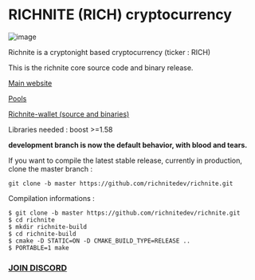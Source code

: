 # RICHNITE (RICH) cryptocurrency 

![image](https://media.discordapp.net/attachments/589835363091087385/589837465100222464/Picture100000000.png?width=400&height=180)

Richnite is a cryptonight based cryptocurrency (ticker : RICH)

This is the richnite core source code and binary release.

[Main website](https://richnite-project.github.io/richnite/)

[Pools](http://pool.stx.nl/RICH/#)

[Richnite-wallet (source and binaries)](https://github.com/richnite-project/richnite2/releases/tag/v5.0.0)


Libraries needed : boost >=1.58

**development branch is now the default behavior, with blood and tears.**

If you want to compile the latest stable release, currently in production, clone the master branch :
```
git clone -b master https://github.com/richnitedev/richnite.git
```

Compilation informations : 
```
$ git clone -b master https://github.com/richnitedev/richnite.git
$ cd richnite
$ mkdir richnite-build
$ cd richnite-build
$ cmake -D STATIC=ON -D CMAKE_BUILD_TYPE=RELEASE ..
$ PORTABLE=1 make
```

### [JOIN DISCORD](https://discord.gg/m7rdznM)
